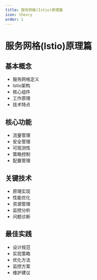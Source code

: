 ```yaml
---
title: 服务网格(Istio)原理篇
icon: theory
order: 1
---
```


# 服务网格(Istio)原理篇

## 基本概念
- 服务网格定义
- Istio架构
- 核心组件
- 工作原理
- 技术特点

## 核心功能
- 流量管理
- 安全管理
- 可观测性
- 策略控制
- 配置管理

## 关键技术
- 原理实现
- 性能优化
- 资源管理
- 监控分析
- 问题诊断

## 最佳实践
- 设计规范
- 实现策略
- 优化方法
- 监控方案
- 维护建议
